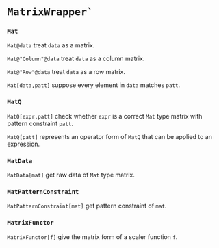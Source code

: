 # ``MatrixWrapper` ``

### `Mat`

`Mat@data` treat `data` as a matrix.

`Mat@"Column"@data` treat `data` as a column matrix.

`Mat@"Row"@data` treat `data` as a row matrix.

`Mat[data,patt]` suppose every element in `data` matches `patt`.

### `MatQ`

`MatQ[expr,patt]` check whether `expr` is a correct `Mat` type matrix with pattern constraint `patt`.

`MatQ[patt]` represents an operator form of `MatQ` that can be applied to an expression.

### `MatData`

`MatData[mat]` get raw data of `Mat` type matrix.

### `MatPatternConstraint`

`MatPatternConstraint[mat]` get pattern constraint of `mat`.

### `MatrixFunctor`

`MatrixFunctor[f]` give the matrix form of a scaler function `f`.
